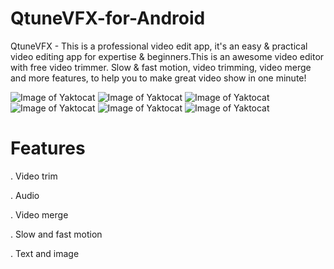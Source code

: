 # QtuneVFX-for-Android
QtuneVFX - This is a professional video edit app, it's an easy & practical video editing app for expertise & beginners.This is an awesome video editor with free video trimmer. Slow & fast motion, video trimming, video merge and more features, to help you to make great video show in one minute!

![Image of Yaktocat](https://raw.githubusercontent.com/jaiobs/OptiVideoEditor-for-android/master/screenshots/home.png)
![Image of Yaktocat](https://raw.githubusercontent.com/jaiobs/OptiVideoEditor-for-android/master/screenshots/sticker.png)
![Image of Yaktocat](https://raw.githubusercontent.com/jaiobs/OptiVideoEditor-for-android/master/screenshots/audio.png)
![Image of Yaktocat](https://raw.githubusercontent.com/jaiobs/OptiVideoEditor-for-android/master/screenshots/video_merge.png)
![Image of Yaktocat](https://raw.githubusercontent.com/jaiobs/OptiVideoEditor-for-android/master/screenshots/playback.png)
![Image of Yaktocat](https://raw.githubusercontent.com/jaiobs/OptiVideoEditor-for-android/master/screenshots/text.png)



# Features

. Video trim

. Audio

. Video merge

. Slow and fast motion

. Text and image
